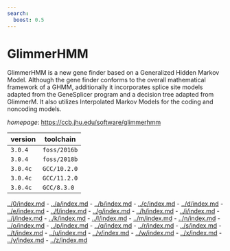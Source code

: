 ```yaml
---
search:
  boost: 0.5
---
```

# GlimmerHMM

GlimmerHMM is a new gene finder based on a Generalized Hidden Markov Model.  Although the gene finder conforms to the overall mathematical framework of a GHMM, additionally  it incorporates splice site models adapted from the GeneSplicer program and a decision tree adapted  from GlimmerM. It also utilizes Interpolated Markov Models for the coding and noncoding models.

*homepage*: <https://ccb.jhu.edu/software/glimmerhmm>

version | toolchain
--------|----------
``3.0.4`` | ``foss/2016b``
``3.0.4`` | ``foss/2018b``
``3.0.4c`` | ``GCC/10.2.0``
``3.0.4c`` | ``GCC/11.2.0``
``3.0.4c`` | ``GCC/8.3.0``

[../0/index.md](0) - [../a/index.md](a) - [../b/index.md](b) - [../c/index.md](c) - [../d/index.md](d) - [../e/index.md](e) - [../f/index.md](f) - [../g/index.md](g) - [../h/index.md](h) - [../i/index.md](i) - [../j/index.md](j) - [../k/index.md](k) - [../l/index.md](l) - [../m/index.md](m) - [../n/index.md](n) - [../o/index.md](o) - [../p/index.md](p) - [../q/index.md](q) - [../r/index.md](r) - [../s/index.md](s) - [../t/index.md](t) - [../u/index.md](u) - [../v/index.md](v) - [../w/index.md](w) - [../x/index.md](x) - [../y/index.md](y) - [../z/index.md](z)

